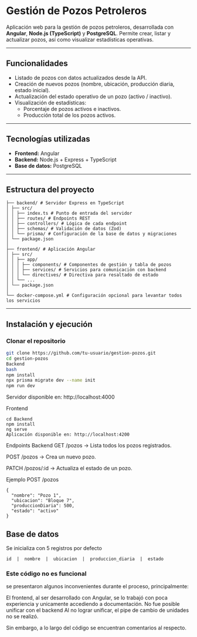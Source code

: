 # Gestión de Pozos Petroleros

Aplicación web para la gestión de pozos petroleros, desarrollada con **Angular**, **Node.js (TypeScript)** y **PostgreSQL**. Permite crear, listar y actualizar pozos, así como visualizar estadísticas operativas.

---

## Funcionalidades

- Listado de pozos con datos actualizados desde la API.
- Creación de nuevos pozos (nombre, ubicación, producción diaria, estado inicial).
- Actualización del estado operativo de un pozo (activo / inactivo).
- Visualización de estadísticas:
  - Porcentaje de pozos activos e inactivos.
  - Producción total de los pozos activos.

---

## Tecnologías utilizadas

- **Frontend:** Angular  
- **Backend:** Node.js + Express + TypeScript  
- **Base de datos:** PostgreSQL    

---

## Estructura del proyecto

```
├── backend/ # Servidor Express en TypeScript
│ ├── src/
│ │ ├── index.ts # Punto de entrada del servidor
│ │ ├── routes/ # Endpoints REST
│ │ ├── controllers/ # Lógica de cada endpoint
│ │ ├── schemas/ # Validación de datos (Zod)
│ │ └── prisma/ # Configuración de la base de datos y migraciones
│ └── package.json
│
├── frontend/ # Aplicación Angular
│ ├── src/
│ │ ├── app/
│ │ │ ├── components/ # Componentes de gestión y tabla de pozos
│ │ │ ├── services/ # Servicios para comunicación con backend
│ │ │ └── directives/ # Directiva para resaltado de estado
│ │ └── ...
│ └── package.json
│
└── docker-compose.yml # Configuración opcional para levantar todos los servicios
```

---

## Instalación y ejecución

### Clonar el repositorio
```bash
git clone https://github.com/tu-usuario/gestion-pozos.git
cd gestion-pozos
Backend
bash
npm install
npx prisma migrate dev --name init
npm run dev
```
Servidor disponible en: http://localhost:4000

Frontend
```
cd Backend
npm install
ng serve
Aplicación disponible en: http://localhost:4200
```

Endpoints Backend
GET /pozos → Lista todos los pozos registrados.

POST /pozos → Crea un nuevo pozo.

PATCH /pozos/:id → Actualiza el estado de un pozo.

Ejemplo POST /pozos
```
{
  "nombre": "Pozo 1",
  "ubicacion": "Bloque 7",
  "produccionDiaria": 500,
  "estado": "activo"
}
```
## Base de datos
Se inicializa con 5 registros por defecto
```
id  |  nombre  |  ubicacion  |  produccion_diaria  |  estado
```
### Este código no es funcional
se presentaron algunos inconvenientes durante el proceso, principalmente:

El frontend, al ser desarrollado con Angular, se lo trabajó con poca experiencia y unicamente accediendo a documentación. No fue posible unificar con el backend
Al no lograr unificar, el pipe de cambio de unidades no se realizó.

Sin embargo, a lo largo del código se encuentran comentarios al respecto.


